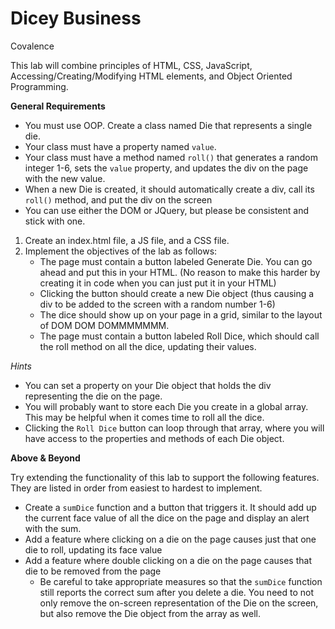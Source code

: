 # Dicey Business
Covalence

This lab will combine principles of HTML, CSS, JavaScript, Accessing/Creating/Modifying HTML elements, and Object Oriented Programming.

**General Requirements**

* You must use OOP. Create a class named Die that represents a single die.
* Your class must have a property named `value`.
* Your class must have a method named `roll()` that generates a random integer 1-6, sets the `value` property, and updates the div on the page with the new value.
* When a new Die is created, it should automatically create a div, call its `roll()` method, and put the div on the screen
* You can use either the DOM or JQuery, but please be consistent and stick with one.
1. Create an index.html file, a JS file, and a CSS file.
2. Implement the objectives of the lab as follows:
    * The page must contain a button labeled Generate Die. You can go ahead and put this in your HTML. (No reason to make this harder by creating it in code when you can just put it in your HTML)
    * Clicking the button should create a new Die object (thus causing a div to be added to the screen with a random number 1-6)
    * The dice should show up on your page in a grid, similar to the layout of DOM DOM DOMMMMMMM.
    * The page must contain a button labeled Roll Dice, which should call the roll method on all the dice, updating their values.

*Hints*

* You can set a property on your Die object that holds the div representing the die on the page.
* You will probably want to store each Die you create in a global array. This may be helpful when it comes time to roll all the dice.
* Clicking the `Roll Dice` button can loop through that array, where you will have access to the properties and methods of each Die object.

**Above & Beyond**

Try extending the functionality of this lab to support the following features. They are listed in order from easiest to hardest to implement.

* Create a `sumDice` function and a button that triggers it. It should add up the current face value of all the dice on the page and display an alert with the sum.
* Add a feature where clicking on a die on the page causes just that one die to roll, updating its face value
* Add a feature where double clicking on a die on the page causes that die to be removed from the page
    * Be careful to take appropriate measures so that the `sumDice` function still reports the correct sum after you delete a die. You need to not only remove the on-screen representation of the Die on the screen, but also remove the Die object from the array as well.
